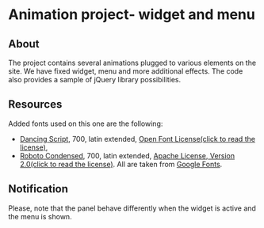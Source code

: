 # Animation project- widget and menu

## About

The project contains several animations plugged to various elements on the site. We have fixed widget, menu and more additional effects. The code also provides a sample of jQuery library possibilities.

## Resources

Added fonts used on this one are the following:
 - [Dancing Script](https://fonts.google.com/specimen/Dancing+Script), 700, latin extended, [Open Font License(click to read the license)](http://scripts.sil.org/cms/scripts/page.php?site_id=nrsi&id=OFL_web), 
 - [Roboto Condensed](https://fonts.google.com/specimen/Roboto+Condensed), 700, latin extended, [Apache License, Version 2.0(click to read the license)](http://www.apache.org/licenses/LICENSE-2.0).
All are taken from [Google Fonts](https://fonts.google.com/).

## Notification

Please, note that the panel behave differently when the widget is active and the menu is shown.
